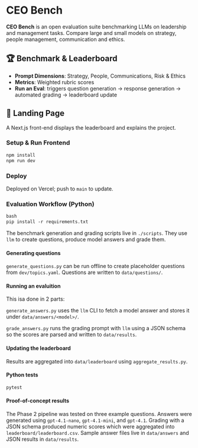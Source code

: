 # CEO Bench

**CEO Bench** is an open evaluation suite benchmarking LLMs on leadership and management tasks. Compare large and small models on strategy, people management, communication and ethics.

## 🏆 Benchmark & Leaderboard

- **Prompt Dimensions**: Strategy, People, Communications, Risk & Ethics
- **Metrics**: Weighted rubric scores
- **Run an Eval**: triggers question generation → response generation → automated grading → leaderboard update

## 🚀 Landing Page

A Next.js front-end displays the leaderboard and explains the project.

### Setup & Run Frontend

```bash
npm install
npm run dev
```

### Deploy

Deployed on Vercel; push to `main` to update.


### Evaluation Workflow (Python)

```p
bash
pip install -r requirements.txt
```

The benchmark generation and grading scripts live in `./scripts`.
They use `llm` to create questions, produce model answers and grade them.

#### Generating questions

`generate_questions.py` can be run offline to create placeholder questions from `dev/topics.yaml`. Questions are written to `data/questions/`.

#### Running an evaluition

This isa done in 2 parts:

`generate_answers.py` uses the `llm` CLI to fetch a model answer and stores it under `data/answers/<model>/`.

`grade_answers.py` runs the grading prompt with `llm` using a JSON schema so the scores are parsed and written to `data/results`.

#### Updating the leaderboard

Results are aggregated into `data/leaderboard` using `aggregate_results.py`.

#### Python tests

```bash
pytest
```

#### Proof-of-concept results

The Phase 2 pipeline was tested on three example questions. Answers were
generated using `gpt-4.1-nano`, `gpt-4.1-mini`, and `gpt-4.1`. Grading with a
JSON schema produced numeric scores which were aggregated into
`leaderboard/leaderboard.csv`.
Sample answer files live in `data/answers` and JSON results in `data/results`.

